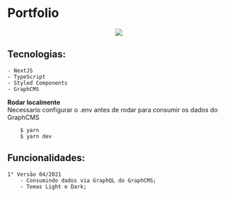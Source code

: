 # Portfolio
<p align="center" width="300px">
   <img src="./.github/demo.gif" />
</p>

## Tecnologias:  
    - NextJS  
    - TypeScript  
    - Styled Components  
    - GraphCMS  

**Rodar localmente**  
Necessario configurar o .env antes de rodar para consumir os dados do GraphCMS
```
    $ yarn
    $ yarn dev
```

## Funcionalidades:  
    1° Versão 04/2021  
        - Consumindo dados via GraphQL do GraphCMS;
        - Temas Light e Dark;
